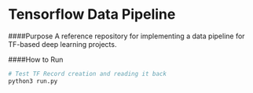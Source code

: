 # Tensorflow Data Pipeline

####Purpose
A reference repository for implementing a data pipeline for TF-based deep learning projects. 

####How to Run
```python
# Test TF Record creation and reading it back 
python3 run.py
```